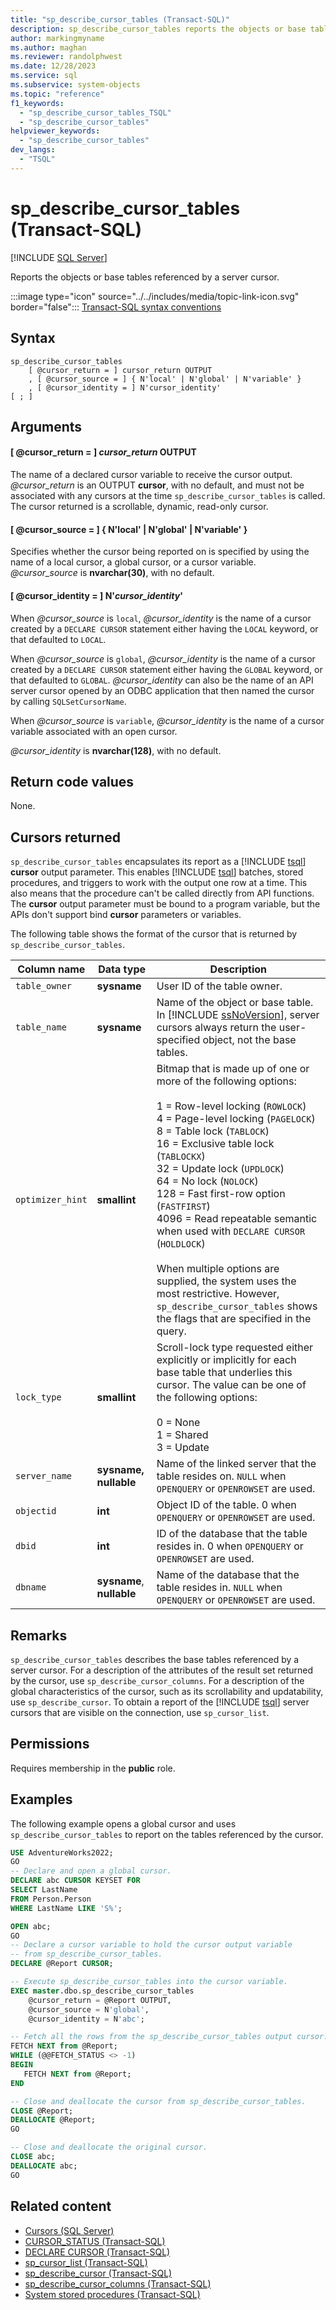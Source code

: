 ```yaml
---
title: "sp_describe_cursor_tables (Transact-SQL)"
description: sp_describe_cursor_tables reports the objects or base tables referenced by a server cursor.
author: markingmyname
ms.author: maghan
ms.reviewer: randolphwest
ms.date: 12/28/2023
ms.service: sql
ms.subservice: system-objects
ms.topic: "reference"
f1_keywords:
  - "sp_describe_cursor_tables_TSQL"
  - "sp_describe_cursor_tables"
helpviewer_keywords:
  - "sp_describe_cursor_tables"
dev_langs:
  - "TSQL"
---
```

# sp_describe_cursor_tables (Transact-SQL)

[!INCLUDE [SQL Server](../../includes/applies-to-version/sqlserver.md)]

Reports the objects or base tables referenced by a server cursor.

:::image type="icon" source="../../includes/media/topic-link-icon.svg" border="false"::: [Transact-SQL syntax conventions](../../t-sql/language-elements/transact-sql-syntax-conventions-transact-sql.md)

## Syntax

```syntaxsql
sp_describe_cursor_tables
    [ @cursor_return = ] cursor_return OUTPUT
    , [ @cursor_source = ] { N'local' | N'global' | N'variable' }
    , [ @cursor_identity = ] N'cursor_identity'
[ ; ]
```

## Arguments

#### [ @cursor_return = ] *cursor_return* OUTPUT

The name of a declared cursor variable to receive the cursor output. *@cursor_return* is an OUTPUT **cursor**, with no default, and must not be associated with any cursors at the time `sp_describe_cursor_tables` is called. The cursor returned is a scrollable, dynamic, read-only cursor.

#### [ @cursor_source = ] { N'local' | N'global' | N'variable' }

Specifies whether the cursor being reported on is specified by using the name of a local cursor, a global cursor, or a cursor variable. *@cursor_source* is **nvarchar(30)**, with no default.

#### [ @cursor_identity = ] N'*cursor_identity*'

When *@cursor_source* is `local`, *@cursor_identity* is the name of a cursor created by a `DECLARE CURSOR` statement either having the `LOCAL` keyword, or that defaulted to `LOCAL`.

When *@cursor_source* is `global`, *@cursor_identity* is the name of a cursor created by a `DECLARE CURSOR` statement either having the `GLOBAL` keyword, or that defaulted to `GLOBAL`. *@cursor_identity* can also be the name of an API server cursor opened by an ODBC application that then named the cursor by calling `SQLSetCursorName`.

When *@cursor_source* is `variable`, *@cursor_identity* is the name of a cursor variable associated with an open cursor.

*@cursor_identity* is **nvarchar(128)**, with no default.

## Return code values

None.

## Cursors returned

`sp_describe_cursor_tables` encapsulates its report as a [!INCLUDE [tsql](../../includes/tsql-md.md)] **cursor** output parameter. This enables [!INCLUDE [tsql](../../includes/tsql-md.md)] batches, stored procedures, and triggers to work with the output one row at a time. This also means that the procedure can't be called directly from API functions. The **cursor** output parameter must be bound to a program variable, but the APIs don't support bind **cursor** parameters or variables.

The following table shows the format of the cursor that is returned by `sp_describe_cursor_tables`.

| Column name | Data type | Description |
| --- | --- | --- |
| `table_owner` | **sysname** | User ID of the table owner. |
| `table_name` | **sysname** | Name of the object or base table. In [!INCLUDE [ssNoVersion](../../includes/ssnoversion-md.md)], server cursors always return the user-specified object, not the base tables. |
| `optimizer_hint` | **smallint** | Bitmap that is made up of one or more of the following options:<br /><br />1 = Row-level locking (`ROWLOCK`)<br />4 = Page-level locking (`PAGELOCK`)<br />8 = Table lock (`TABLOCK`)<br />16 = Exclusive table lock (`TABLOCKX`)<br />32 = Update lock (`UPDLOCK`)<br />64 = No lock (`NOLOCK`)<br />128 = Fast first-row option (`FASTFIRST`)<br />4096 = Read repeatable semantic when used with `DECLARE CURSOR` (`HOLDLOCK`)<br /><br />When multiple options are supplied, the system uses the most restrictive. However, `sp_describe_cursor_tables` shows the flags that are specified in the query. |
| `lock_type` | **smallint** | Scroll-lock type requested either explicitly or implicitly for each base table that underlies this cursor. The value can be one of the following options:<br /><br />0 = None<br />1 = Shared<br />3 = Update |
| `server_name` | **sysname, nullable** | Name of the linked server that the table resides on. `NULL` when `OPENQUERY` or `OPENROWSET` are used. |
| `objectid` | **int** | Object ID of the table. 0 when `OPENQUERY` or `OPENROWSET` are used. |
| `dbid` | **int** | ID of the database that the table resides in. 0 when `OPENQUERY` or `OPENROWSET` are used. |
| `dbname` | **sysname**, **nullable** | Name of the database that the table resides in. `NULL` when `OPENQUERY` or `OPENROWSET` are used. |

## Remarks

`sp_describe_cursor_tables` describes the base tables referenced by a server cursor. For a description of the attributes of the result set returned by the cursor, use `sp_describe_cursor_columns`. For a description of the global characteristics of the cursor, such as its scrollability and updatability, use `sp_describe_cursor`. To obtain a report of the [!INCLUDE [tsql](../../includes/tsql-md.md)] server cursors that are visible on the connection, use `sp_cursor_list`.

## Permissions

Requires membership in the **public** role.

## Examples

The following example opens a global cursor and uses `sp_describe_cursor_tables` to report on the tables referenced by the cursor.

```sql
USE AdventureWorks2022;
GO
-- Declare and open a global cursor.
DECLARE abc CURSOR KEYSET FOR
SELECT LastName
FROM Person.Person
WHERE LastName LIKE 'S%';

OPEN abc;
GO
-- Declare a cursor variable to hold the cursor output variable
-- from sp_describe_cursor_tables.
DECLARE @Report CURSOR;

-- Execute sp_describe_cursor_tables into the cursor variable.
EXEC master.dbo.sp_describe_cursor_tables
    @cursor_return = @Report OUTPUT,
    @cursor_source = N'global',
    @cursor_identity = N'abc';

-- Fetch all the rows from the sp_describe_cursor_tables output cursor.
FETCH NEXT from @Report;
WHILE (@@FETCH_STATUS <> -1)
BEGIN
   FETCH NEXT from @Report;
END

-- Close and deallocate the cursor from sp_describe_cursor_tables.
CLOSE @Report;
DEALLOCATE @Report;
GO

-- Close and deallocate the original cursor.
CLOSE abc;
DEALLOCATE abc;
GO
```

## Related content

- [Cursors (SQL Server)](../cursors.md)
- [CURSOR_STATUS (Transact-SQL)](../../t-sql/functions/cursor-status-transact-sql.md)
- [DECLARE CURSOR (Transact-SQL)](../../t-sql/language-elements/declare-cursor-transact-sql.md)
- [sp_cursor_list (Transact-SQL)](sp-cursor-list-transact-sql.md)
- [sp_describe_cursor (Transact-SQL)](sp-describe-cursor-transact-sql.md)
- [sp_describe_cursor_columns (Transact-SQL)](sp-describe-cursor-columns-transact-sql.md)
- [System stored procedures (Transact-SQL)](system-stored-procedures-transact-sql.md)
